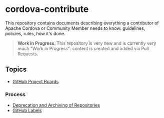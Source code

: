 # cordova-contribute

This repository contains documents describing everything a contributor of Apache Cordova or Community Member needs to know: guidelines, policies, rules, how it's done.

> **Work in Progress**: This repository is very new and is currently very much "Work in Progress": content is created and added via Pull Requests.

## Topics

- [GitHub Project Boards](github-project-boards.md)

### Process

- [Deprecation and Archiving of Repositories](deprecation.md)
- [GitHub Labels](github-labels.md)
